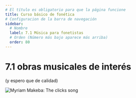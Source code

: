 ```yaml
---
# El título es obligatorio para que la página funcione
title: Curso básico de fonética
# Configuracion de la barra de navegación
sidebar:
  # Nombre
  label: 7.1 Música para fonetistas
  # Orden (Número más bajo aparece más arriba)
  order: 80
---
```

# 7.1 obras musicales de interés 
(y espero que de calidad)

![Myriam Makeba: The clicks song]([https://youtu.be/rjo8h5qLpU0?si=AePrgRy0bHNu667G](https://www.youtube.com/watch?v=rjo8h5qLpU0))

